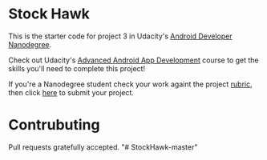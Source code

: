# Stock Hawk

This is the starter code for project 3 in Udacity's [Android Developer Nanodegree](https://www.udacity.com/course/android-developer-nanodegree-by-google--nd801). 

Check out Udacity's [Advanced Android App Development](https://www.udacity.com/course/advanced-android-app-development--ud855) course to get the skills you'll need to complete this project!

If you're a Nanodegree student check your work againt the project [rubric](https://review.udacity.com/#!/rubrics/140/view), then click [here](https://classroom.udacity.com/nanodegrees/nd801/parts/8011345406/project) to submit your project.

# Contrubuting

Pull requests gratefully accepted.
"# StockHawk-master" 
